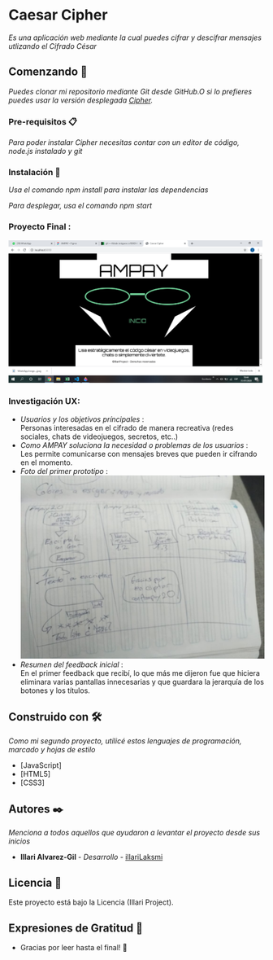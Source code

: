 # Caesar Cipher

_Es una aplicación web mediante la cual puedes cifrar y descifrar mensajes utlizando el Cifrado César_

## Comenzando 🚀

_Puedes clonar mi repositorio mediante Git desde GitHub.O si lo prefieres puedes usar la versión desplegada [Cipher](https://illarilaksmi.github.io/LIM013-cipher/src/)._


### Pre-requisitos 📋

_Para poder instalar Cipher necesitas contar con un editor de código, node.js instalado y git_


### Instalación 🔧

_Usa el comando npm install para instalar las dependencias_

_Para desplegar, usa el comando npm start_
### Proyecto Final :
<img src="/images/version final.png" width="500">

### Investigación UX:
* _Usuarios y los objetivos príncipales_ : <br>
Personas interesadas en el cifrado de manera recreativa (redes sociales, chats de videojuegos, secretos, etc..)
* _Como AMPAY soluciona la necesidad o problemas de los usuarios_ : <br>
Les permite comunicarse con mensajes breves  que pueden ir cifrando en el momento.
* _Foto del primer prototipo_ : <br> <img src="/images/prototipo.jpeg" width="500"> <br>
* _Resumen del feedback inicial_ : <br>
En el primer feedback que recibí, lo que más me dijeron fue que hiciera eliminara varias pantallas innecesarias y que guardara la jerarquía de los botones y los títulos.

## Construido con 🛠️

_Como mi segundo proyecto, utilicé estos lenguajes de programación, marcado y hojas de estilo_

* [JavaScript]
* [HTML5]
* [CSS3]

## Autores ✒️

_Menciona a todos aquellos que ayudaron a levantar el proyecto desde sus inicios_

* **Illari Alvarez-Gil** - *Desarrollo* - [illariLaksmi](https://github.com/illariLaksmi)

## Licencia 📄

Este proyecto está bajo la Licencia (Illari Project).

## Expresiones de Gratitud 🎁

* Gracias por leer hasta el final! 📢
